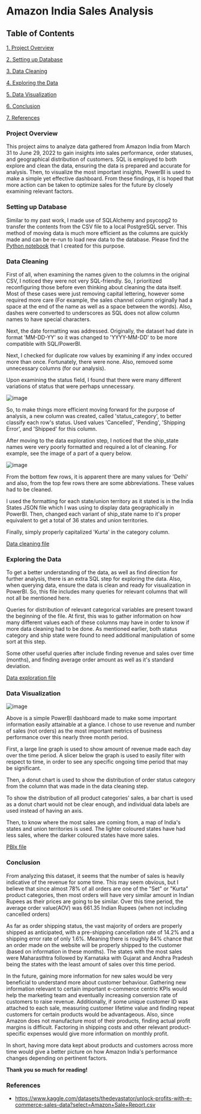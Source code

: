 # Amazon India Sales Analysis

## Table of Contents
[1. Project Overview](#project-overview)

[2. Setting up Database](#setting-up-database)

[3. Data Cleaning](#data-cleaning)

[4. Exploring the Data](#exploring-the-data)

[5. Data Visualization](#data-visualization)

[6. Conclusion](#conclusion)

[7. References](#references)


### Project Overview
This project aims to analyze data gathered from Amazon India from March 31 to June 29, 2022 to gain insights into sales performance, order statuses, and geographical distribution of customers. SQL is employed to both explore and clean the data, ensuring the data is prepared and accurate for analysis. Then, to visualize the most important insights, PowerBI is used to make a simple yet effective dashboard. From these findings, it is hoped that more action can be taken to optimize sales for the future by closely examining relevant factors.

### Setting up Database

Similar to my past work, I made use of SQLAlchemy and psycopg2 to transfer the contents from the CSV file to a local PostgreSQL server. This method of moving data is much more efficient as the columns are quickly made and can be re-run to load new data to the database. Please find the [Python notebook](https://github.com/aidenLane/amazon-ecommerce-analysis/blob/main/load_to_sql.ipynb) that I created for this purpose.

### Data Cleaning

First of all, when examining the names given to the columns in the original CSV, I noticed they were not very SQL-friendly. So, I prioritized reconfiguring those before even thinking about cleaning the data itself. Most of these cases were just removing capital lettering, however some required more care (For example, the sales channel column originally had a space at the end of the name as well as a space between the words). Also, dashes were converted to underscores as SQL does not allow column names to have special characters.

Next, the date formatting was addressed. Originally, the dataset had date in format 'MM-DD-YY' so it was changed to 'YYYY-MM-DD' to be more compatible with SQL/PowerBI. 

Next, I checked for duplicate row values by examining if any index occured more than once. Fortunately, there were none. Also, removed some unnecessary columns (for our analysis).

Upon examining the status field, I found that there were many different variations of status that were perhaps unnecessary. 

![image](https://github.com/aidenLane/amazon-ecommerce-analysis/assets/55153752/85c96573-7472-45a2-abd2-1a904d338036)

So, to make things more efficient moving forward for the purpose of analysis, a new column was created, called 'status_category', to better classify each row's status. Used values 'Cancelled', 'Pending', 'Shipping Error', and 'Shipped' for this column.

After moving to the data exploration step, I noticed that the ship_state names were very poorly formatted and required a lot of cleaning. For example, see the image of a part of a query below.

![image](https://github.com/user-attachments/assets/4288f735-b7c6-4c65-8fc0-c6b208e0813c)

From the bottom few rows, it is apparent there are many values for 'Delhi' and also, from the top few rows there are some abbreviations. These values had to be cleaned.

I used the formatting for each state/union territory as it stated is in the India States JSON file which I was using to display data geographically in PowerBI. Then, changed each variant of ship_state name to it's proper equivalent to get a total of 36 states and union territories.

Finally, simply properly capitalized 'Kurta' in the category column.

[Data cleaning file](https://github.com/aidenLane/amazon-ecommerce-analysis/blob/main/cleaning.sql)


### Exploring the Data

To get a better understanding of the data, as well as find direction for further analysis, there is an extra SQL step for exploring the data. Also, when querying data, ensure the data is clean and ready for visualization in PowerBI. So, this file includes many queries for relevant columns that will not all be mentioned here.

Queries for distribution of relevant categorical variables are present toward the beginning of the file. At first, this was to gather information on how many different values each of these columns may have in order to know if more data cleaning had to be done. As mentioned earlier, both status category and ship state were found to need additional manipulation of some sort at this step. 

Some other useful queries after include finding revenue and sales over time (months), and finding average order amount as well as it's standard deviation.

[Data exploration file](https://github.com/aidenLane/amazon-ecommerce-analysis/blob/main/data_exploration.sql)

### Data Visualization
![image](https://github.com/user-attachments/assets/b8c935f6-9555-4653-ab50-bd2b0ec821dd)

Above is a simple PowerBI dashboard made to make some important information easily attainable at a glance. I chose to use revenue and number of sales (not orders) as the most important metrics of business performance over this nearly three month period.

First, a large line graph is used to show amount of revenue made each day over the time period. A slicer below the graph is used to easily filter with respect to time, in order to see any specific ongoing time period that may be significant. 

Then, a donut chart is used to show the distribution of order status category from the column that was made in the data cleaning step.

To show the distribution of all product categories' sales, a bar chart is used as a donut chart would not be clear enough, and individual data labels are used instead of having an axis. 

Then, to know where the most sales are coming from, a map of India's states and union territories is used. The lighter coloured states have had less sales, where the darker coloured states have more sales. 

[PBIx file](https://github.com/aidenLane/amazon-ecommerce-analysis/blob/main/AmazonSalesAnalysis.pbix)

### Conclusion

From analyzing this dataset, it seems that the number of sales is heavily indicative of the revenue for some time. This may seem obvious, but I believe that since almost 78% of all orders are one of the "Set" or "Kurta" product categories, then most orders will have very similar amount in Indian Rupees as their prices are going to be similar. Over this time period, the average order value(AOV) was 661.35 Indian Rupees (when not including cancelled orders)

As far as order shipping status, the vast majority of orders are properly shipped as anticipated, with a pre-shipping cancellation rate of 14.2% and a shipping error rate of only 1.6%. Meaning there is roughly 84% chance that an order made on the website will be properly shipped to the customer (based on information in these months). The states with the most sales were Maharasthtra followed by Karnataka with Gujarat and Andhra Pradesh being the states with the least amount of sales over this time period. 

In the future, gaining more information for new sales would be very beneficial to understand more about customer behaviour. Gathering new information relevant to certain important e-commerce centric KPIs would help the marketing team and eventually increasing conversion rate of customers to raise revenue. Additionally, if some unique customer ID was attached to each sale, measuring customer lifetime value and finding repeat customers for certain products would be advantageous. Also, since Amazon does not manufacture most of their products, finding actual profit margins is difficult. Factoring in shipping costs and other relevant product-specific expenses would give more information on monthly profit. 

In short, having more data kept about products and customers across more time would give a better picture on how Amazon India's performance changes depending on pertinent factors.

**Thank you so much for reading!**

### References
- https://www.kaggle.com/datasets/thedevastator/unlock-profits-with-e-commerce-sales-data?select=Amazon+Sale+Report.csv
